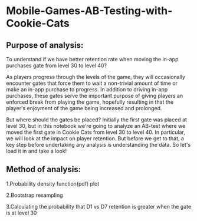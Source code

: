 # Mobile-Games-AB-Testing-with-Cookie-Cats
## Purpose of analysis:

To understand if we have better retention rate when moving the in-app purchases gate from level 30 to level 40?

As players progress through the levels of the game, they will occasionally encounter gates that force them to wait a non-trivial amount of time or make an in-app purchase to progress. In addition to driving in-app purchases, these gates serve the important purpose of giving players an enforced break from playing the game, hopefully resulting in that the player's enjoyment of the game being increased and prolonged.

But where should the gates be placed? Initially the first gate was placed at level 30, but in this notebook we're going to analyze an AB-test where we moved the first gate in Cookie Cats from level 30 to level 40. In particular, we will look at the impact on player retention. But before we get to that, a key step before undertaking any analysis is understanding the data. So let's load it in and take a look!


## Method of analysis:

1.Probability density function(pdf) plot

2.Bootstrap resampling

3.Calculating the probability that D1 vs D7 retention is greater when the gate is at level 30
